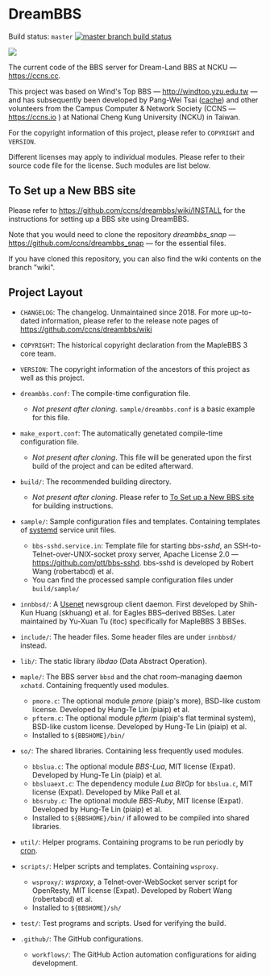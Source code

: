 # DreamBBS

Build status: `master` [![master branch build status](https://github.com/ccns/dreambbs/actions/workflows/build.yml/badge.svg?branch=master)](https://github.com/ccns/dreambbs/actions/workflows/build.yml?query=branch%3Amaster)

[![](https://i.imgur.com/0EpI7Fa.png)](https://github.com/ccns/dreambbs)

The current code of the BBS server for Dream-Land BBS at NCKU &mdash; <https://ccns.cc>.

This project was based on Wind's Top BBS &mdash; <http://windtop.yzu.edu.tw> &mdash; and has subsequently been developed by Pang-Wei Tsai ([cache](https://github.com/pwtsai)) and other volunteers from the Campus Computer & Network Society (CCNS &mdash; <https://ccns.io> ) at National Cheng Kung University (NCKU) in Taiwan.

For the copyright information of this project, please refer to `COPYRIGHT` and `VERSION`.

Different licenses may apply to individual modules. Please refer to their source code file for the license. Such modules are list below.

## To Set up a New BBS site

Please refer to <https://github.com/ccns/dreambbs/wiki/INSTALL> for the instructions for setting up a BBS site using DreamBBS.

Note that you would need to clone the repository *dreambbs_snap* &mdash; <https://github.com/ccns/dreambbs_snap> &mdash; for the essential files.

If you have cloned this repository, you can also find the wiki contents on the branch "wiki".

## Project Layout

* `CHANGELOG`: The changelog. Unmaintained since 2018.
  For more up-to-dated information, please refer to the release note pages of <https://github.com/ccns/dreambbs/wiki>

* `COPYRIGHT`: The historical copyright declaration from the MapleBBS 3 core team.

* `VERSION`: The copyright information of the ancestors of this project as well as this project.

* `dreambbs.conf`: The compile-time configuration file.
    * *Not present after cloning*. `sample/dreambbs.conf` is a basic example for this file.

* `make_export.conf`: The automatically genetated compile-time configuration file.
    * *Not present after cloning*. This file will be generated upon the first build of the project and can be edited afterward.
  
* `build/`: The recommended building directory.
    * *Not present after cloning*. Please refer to [To Set up a New BBS site](#to-set-up-a-new-bbs-site) for building instructions.

* `sample/`: Sample configuration files and templates. Containing templates of [systemd](https://en.wikipedia.org/wiki/Systemd) service unit files.
    * `bbs-sshd.service.in`: Template file for starting *bbs-sshd*, an SSH-to-Telnet-over-UNIX-socket proxy server, Apache License 2.0 &mdash; <https://github.com/ptt/bbs-sshd>.
      bbs-sshd is developed by Robert Wang (robertabcd) et al.
    * You can find the processed sample configuration files under `build/sample/`

* `innbbsd/`: A [Usenet](https://en.wikipedia.org/wiki/Usenet) newsgroup client daemon.
  First developed by Shih-Kun Huang (skhuang) et al. for Eagles BBS&ndash;derived BBSes.
  Later maintained by Yu-Xuan Tu (itoc) specifically for MapleBBS 3 BBSes.

* `include/`: The header files. Some header files are under `innbbsd/` instead.

* `lib/`: The static library *libdao* (Data Abstract Operation).

* `maple/`: The BBS server `bbsd` and the chat room&ndash;managing daemon `xchatd`. Containing frequently used modules.
    * `pmore.c`: The optional module *pmore* (piaip's more), BSD-like custom license.
      Developed by Hung-Te Lin (piaip) et al.
    * `pfterm.c`: The optional module *pfterm* (piaip's flat terminal system), BSD-like custom license.
      Developed by Hung-Te Lin (piaip) et al.
    * Installed to `${BBSHOME}/bin/`

* `so/`: The shared libraries. Containing less frequently used modules.
    * `bbslua.c`: The optional module *BBS-Lua*, MIT license (Expat).
      Developed by Hung-Te Lin (piaip) et al.
    * `bbsluaext.c`: The dependency module *Lua BitOp* for `bbslua.c`, MIT license (Expat).
      Developed by Mike Pall et al.
    * `bbsruby.c`: The optional module *BBS-Ruby*, MIT license (Expat).
      Developed by Hung-Te Lin (piaip) et al.
    * Installed to `${BBSHOME}/bin/` if allowed to be compiled into shared libraries.

* `util/`: Helper programs. Containing programs to be run periodly by [cron](https://en.wikipedia.org/wiki/Cron).

* `scripts/`: Helper scripts and templates. Containing `wsproxy`.
    * `wsproxy/`: *wsproxy*, a Telnet-over-WebSocket server script for OpenResty, MIT license (Expat).
      Developed by Robert Wang (robertabcd) et al.
    * Installed to `${BBSHOME}/sh/`

* `test/`: Test programs and scripts. Used for verifying the build.

* `.github/`: The GitHub configurations.
    * `workflows/`: The GitHub Action automation configurations for aiding development.

